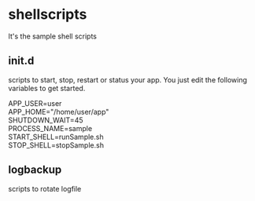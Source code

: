 # shellscripts

It's the sample shell scripts

## init.d
scripts to start, stop, restart or status your app. You just edit the following variables to get started.

APP_USER=user<br/>
APP_HOME="/home/user/app"<br/>
SHUTDOWN_WAIT=45<br/>
PROCESS_NAME=sample<br/>
START_SHELL=runSample.sh<br/>
STOP_SHELL=stopSample.sh<br/>

## logbackup
scripts to rotate logfile 
